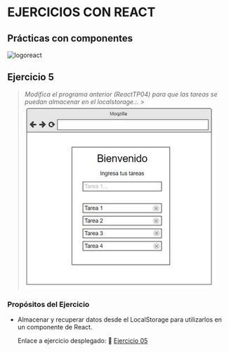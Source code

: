 # EJERCICIOS CON REACT

## Prácticas con componentes

![logoreact](https://www.patterns.dev/img/reactjs/react-logo@3x.svg)

## Ejercicio 5

> _Modifica el programa anterior (ReactTP04) para que las tareas se puedan almacenar en el localstorage.:._ > ![imagenEjemplo](https://github.com/Moricegram/ReactTP05/blob/main/ejemplo05.jpg)

### Propósitos del Ejercicio

- Almacenar y recuperar datos desde el LocalStorage para utilizarlos en un componente de React.

  Enlace a ejercicio desplegado: 🔗
  [Ejercicio 05](benevolent-meringue-0373c6.netlify.app)
